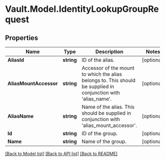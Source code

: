 # Vault.Model.IdentityLookupGroupRequest

## Properties

Name | Type | Description | Notes
------------ | ------------- | ------------- | -------------
**AliasId** | **string** | ID of the alias. | [optional] 
**AliasMountAccessor** | **string** | Accessor of the mount to which the alias belongs to. This should be supplied in conjunction with &#39;alias_name&#39;. | [optional] 
**AliasName** | **string** | Name of the alias. This should be supplied in conjunction with &#39;alias_mount_accessor&#39;. | [optional] 
**Id** | **string** | ID of the group. | [optional] 
**Name** | **string** | Name of the group. | [optional] 

[[Back to Model list]](../README.md#documentation-for-models) [[Back to API list]](../README.md#documentation-for-api-endpoints) [[Back to README]](../README.md)

